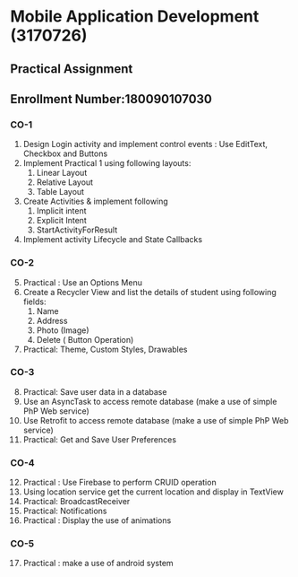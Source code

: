 # Mobile Application Development (3170726)
## Practical Assignment
## Enrollment Number:180090107030

### CO-1

1. Design Login activity and implement control events : Use EditText, Checkbox and Buttons 
2. Implement Practical 1 using following layouts:
   1. Linear Layout 
   2. Relative Layout 
   3. Table Layout
3. Create Activities & implement following
   1. Implicit intent 
   2. Explicit Intent 
   3. StartActivityForResult
4. Implement activity Lifecycle and State Callbacks 

### CO-2
5. Practical : Use an Options Menu 
6. Create a Recycler View and list the details of student using following fields:
   1. Name
   2. Address 
   3. Photo (Image) 
   4. Delete ( Button Operation)
7. Practical: Theme, Custom Styles, Drawables 

### CO-3
8. Practical: Save user data in a database 
9. Use an AsyncTask to access remote database (make a use of simple PhP Web service) 
10. Use Retrofit to access remote database (make a use of simple PhP Web service) 
11. Practical: Get and Save User Preferences 

### CO-4
12. Practical : Use Firebase to perform CRUID operation 
13. Using location service get the current location and display in TextView 
14. Practical: BroadcastReceiver 
15. Practical: Notifications 
16. Practical : Display the use of animations 


### CO-5
17. Practical : make a use of android system 
